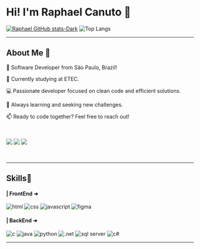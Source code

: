 # Hi! I'm Raphael Canuto 🕺

[![Raphael GitHub stats-Dark](https://github-readme-stats.vercel.app/api?username=raphael567&show_icons=true&theme=dark#gh-dark-mode-only)](https://github.com/anuraghazra/github-readme-stats#gh-dark-mode-only) ![Top Langs](https://github-readme-stats.vercel.app/api/top-langs/?username=raphael567&layout=compact)

<hr>

## About Me 💪
👋 Software Developer from São Paulo, Brazil!

🚀 Currently studying at ETEC.

💻 Passionate developer focused on clean code and efficient solutions.

🌱 Always learning and seeking new challenges.

📫 Ready to code together? Feel free to reach out!

<br><div>
<a href="https://instagram.com/raphael.canuto" target="_blank"><img loading="lazy" src="https://img.shields.io/badge/-Instagram-%23E4405F?style=for-the-badge&logo=instagram&logoColor=white" target="_blank"></a>
<a href = "mailto:raphaelcanuto4@gmail.com"><img loading="lazy" src="https://img.shields.io/badge/Gmail-D14836?style=for-the-badge&logo=gmail&logoColor=white" target="_blank"></a>
<a href = "discord.com"><img loading="lazy" src="https://img.shields.io/badge/Discord-7289DA?style=for-the-badge&logo=discord&logoColor=white"></a>
</div><br>
<hr>

<h2>Skills🚀</h2>

#### | FrontEnd ➜
![html](https://img.shields.io/badge/HTML5-E34F26?style=for-the-badge&logo=html5&logoColor=white) ![css](https://img.shields.io/badge/CSS3-1572B6?style=for-the-badge&logo=css3&logoColor=white) ![javascript](https://img.shields.io/badge/JavaScript-323330?style=for-the-badge&logo=javascript&logoColor=F7DF1E) ![figma](https://img.shields.io/badge/Figma-F24E1E?style=for-the-badge&logo=figma&logoColor=white)
#### | BackEnd ➜
![c](https://img.shields.io/badge/C-00599C?style=for-the-badge&logo=c&logoColor=white) ![java](	https://img.shields.io/badge/Java-ED8B00?style=for-the-badge&logo=openjdk&logoColor=white) ![python](https://img.shields.io/badge/Python-14354C?style=for-the-badge&logo=python&logoColor=white) ![.net](https://img.shields.io/badge/.NET-5C2D91?style=for-the-badge&logo=.net&logoColor=white) ![sql server](https://img.shields.io/badge/Microsoft_SQL_Server-CC2927?style=for-the-badge&logo=microsoft-sql-server&logoColor=white) ![c#](https://img.shields.io/badge/C%23-239120?style=for-the-badge&logo=c-sharp&logoColor=white)
<hr>
